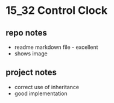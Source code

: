 # 15_32 Control Clock
## repo notes

- readme markdown file - excellent
- shows image

## project notes

- correct use of inheritance
- good implementation